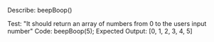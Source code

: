 Describe: beepBoop()

Test: "It should return an array of numbers from 0 to the users input number"
Code: beepBoop(5);
Expected Output: [0, 1, 2, 3, 4, 5]